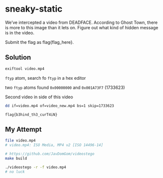 # sneaky-static

We’ve intercepted a video from DEADFACE. 
According to Ghost Town, there is more to this image than it lets on. 
Figure out what kind of hidden message is in the video.

Submit the flag as flag{flag_here}.

## Solution

```sh
exiftool video.mp4
```

`ftyp` atom, search fo `ftyp` in a hex editor

two `ftyp` atoms found `0x00000000` and `0x001A73F7` (1733623)

Second video in side of this video

```sh
dd if=video.mp4 of=video_new.mp4 bs=1 skip=1733623
```

`flag{b3hind_th3_curT4iN}`

## My Attempt

```sh
file video.mp4
# video.mp4: ISO Media, MP4 v2 [ISO 14496-14]

```

```sh
# https://github.com/JavDomGom/videostego
make build

./videostego -r -f video.mp4
# no luck
```

